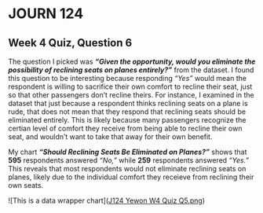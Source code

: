 # JOURN 124 
## Week 4 Quiz, Question 6

The question I picked was ***“Given the opportunity, would you eliminate the possibility of reclining seats on planes entirely?”*** from the dataset. I found this question to be interesting because responding *“Yes”* would mean the respondent is willing to sacrifice their own comfort to recline their seat, just so that other passengers don’t recline theirs. For instance, I examined in the dataset that just because a respondent thinks reclining seats on a plane is rude, that does not mean that they respond that reclining seats should be eliminated entirely. This is likely because many passengers recognize the certian level of comfort they receive from being able to recline their own seat, and wouldn’t want to take that away for their own benefit. 

My chart ***“Should Reclining Seats Be Eliminated on Planes?”*** shows that **595** respondents answered *“No,”* while **259** respondents answered *“Yes.”* This reveals that most respondents would not eliminate reclining seats on planes, likely due to the individual comfort they receieve from reclining their own seats. 

![This is a data wrapper chart]([J124 Yewon W4 Quiz Q5.png](https://github.com/yewonjkim/j124-w4quiz/blob/5be1c7e57e6b908733288598165057344f0f3c59/J124%20Yewon%20W4%20Quiz%20Q5.png))

